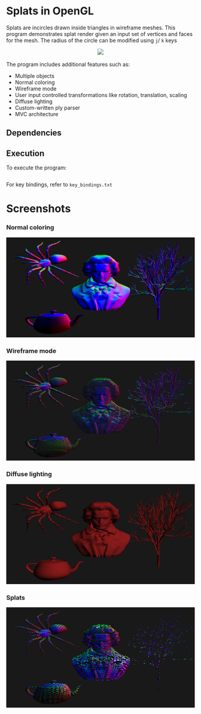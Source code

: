 # Splats in OpenGL

Splats are incircles drawn inside triangles in wireframe meshes. This program demonstrates splat render given an input set of vertices and faces for the mesh. The radius of the circle can be modified using `j`/ `k` keys

<div style="text-align:center"><img src="iamges/splats_normal_radius.png" /></div>

The program includes additional features such as:
* Multiple objects
* Normal coloring
* Wireframe mode
* User input controlled transformations like rotation, translation, scaling
* Diffuse lighting
* Custom-written ply parser
* MVC architecture


## Dependencies

## Execution
To execute the program: 
```make run
```

For key bindings, refer to `key_bindings.txt`

# Screenshots


### Normal coloring

![](images/normal_coloring.png)


### Wireframe mode

![](images/normal_coloring_wireframe.png)


### Diffuse lighting

![](images/objects.png)


### Splats

![](images/splats.png)
